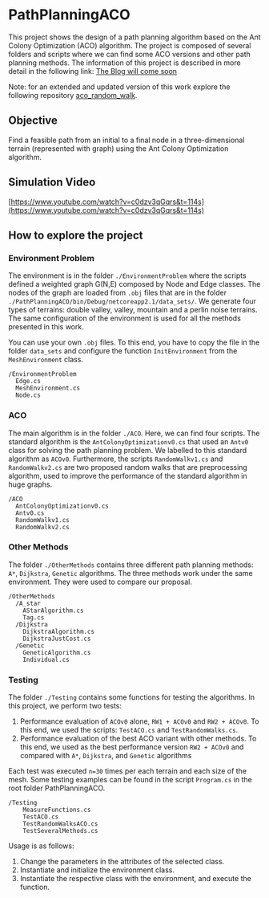 # PathPlanningACO
This project shows the design of a path planning algorithm based on the Ant Colony Optimization (ACO) algorithm. The project is composed of several folders and scripts where we can find some ACO versions and other path planning methods. The information of this project is described in more detail in the following link: [The Blog will come soon]()

Note: for an extended and updated version of this work explore the following repository [aco_random_walk](https://github.com/ZosoV/aco_random_walk).
## Objective

Find a feasible path from an initial to a final node in a three-dimensional terrain (represented with graph) using the Ant Colony Optimization algorithm.

## Simulation Video

[https://www.youtube.com/watch?v=c0dzv3qGqrs&t=114s](https://www.youtube.com/watch?v=c0dzv3qGqrs&t=114s)

## How to explore the project
### Environment Problem 

The environment is in the folder `./EnvironmentProblem` where the scripts defined a weighted graph G(N,E) composed by Node and Edge classes. The nodes of the graph are loaded from `.obj` files that are in the folder `./PathPlanningACO/bin/Debug/netcoreapp2.1/data_sets/`. We generate four types of terrains: double valley, valley, mountain and a perlin noise terrains. The same configuration of the environment is used for all the methods presented in this work. 

You can use your own `.obj` files. To this end, you have to copy the file in the folder `data_sets` and configure the function `InitEnvironment` from the `MeshEnvironment` class.
```
/EnvironmentProblem
  Edge.cs
  MeshEnvironment.cs
  Node.cs
```
### ACO

The main algorithm is in the folder `./ACO`. Here, we can find four scripts. The standard algorithm is the `AntColonyOptimizationv0.cs` that used an `Antv0` class for solving the path planning problem. We labelled to this standard algorithm as `ACOv0`. Furthermore, the scripts `RandomWalkv1.cs` and `RandomWalkv2.cs` are two proposed random walks that are preprocessing algorithm, used to improve the performance of the standard algorithm in huge graphs.
```
/ACO
  AntColonyOptimizationv0.cs
  Antv0.cs
  RandomWalkv1.cs
  RandomWalkv2.cs
```
### Other Methods
The folder `./OtherMethods` contains three different path planning methods: `A*`, `Dijkstra`, `Genetic` algorithms. The three methods work under the same environment. They were used to compare our proposal.
```
/OtherMethods
  /A_star
    AStarAlgorithm.cs
    Tag.cs
  /Dijkstra
    DijkstraAlgorithm.cs
    DijkstraJustCost.cs
  /Genetic
    GeneticAlgorithm.cs
    Individual.cs
````
### Testing
The folder `./Testing` contains some functions for testing the algorithms. In this project, we perform two tests:

1. Performance evaluation of `ACOv0` alone, `RW1 + ACOv0` and `RW2 + ACOv0`. To this end, we used the scripts: `TestACO.cs` and `TestRandomWalks.cs`.
2. Performance evaluation of the best ACO variant with other methods. To this end, we used as the best performance version `RW2 + ACOv0` and compared with `A*`, `Dijkstra`, and `Genetic` algorithms

Each test was executed `n=30` times per each terrain and each size of the mesh. Some testing examples can be found in the script `Program.cs` in the root folder PathPlanningACO.

```
/Testing
    MeasureFunctions.cs
    TestACO.cs
    TestRandomWalksACO.cs
    TestSeveralMethods.cs
````

Usage is as follows:

1. Change the parameters in the attributes of the selected class. 
2. Instantiate and initialize the environment class.
3. Instantiate the respective class with the environment, and execute the function.

